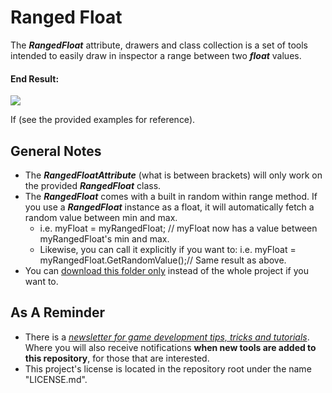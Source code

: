 # Ranged Float
The ***RangedFloat*** attribute, drawers and class collection is a set of tools intended to easily draw in inspector a range between two ***float*** values.

#### End Result:

![](https://github.com/heisarzola/Unity-Development-Tools/blob/master/Attributes/Ranged%20Float/Ranged%20Float.gif)

If (see the provided examples for reference).

## General Notes
* The ***RangedFloatAttribute*** (what is between brackets) will only work on the provided ***RangedFloat*** class.
* The ***RangedFloat*** comes with a built in random within range method. If you use a ***RangedFloat*** instance as a float, it will automatically fetch a random value between min and max.
	* i.e. myFloat = myRangedFloat; // myFloat now has a value between myRangedFloat's min and max.
	* Likewise, you can call it explicitly if you want to: i.e. myFloat = myRangedFloat.GetRandomValue();// Same result as above.	
* You can [download this folder only](https://minhaskamal.github.io/DownGit/#/home?url=https://github.com/heisarzola/Unity-Development-Tools/tree/master/Attributes/Ranged%20Float) instead of the whole project if you want to.

## As A Reminder 
 * There is a [*newsletter for game development tips, tricks and tutorials*](https://heisarzola.us16.list-manage.com/subscribe?u=711c0d50be32d6a5eca3ccb18&id=43d6d70f28).
 Where you will also receive notifications **when new tools are added to this repository**, for those that are interested.
* This project's license is located in the repository root under the name "LICENSE.md".